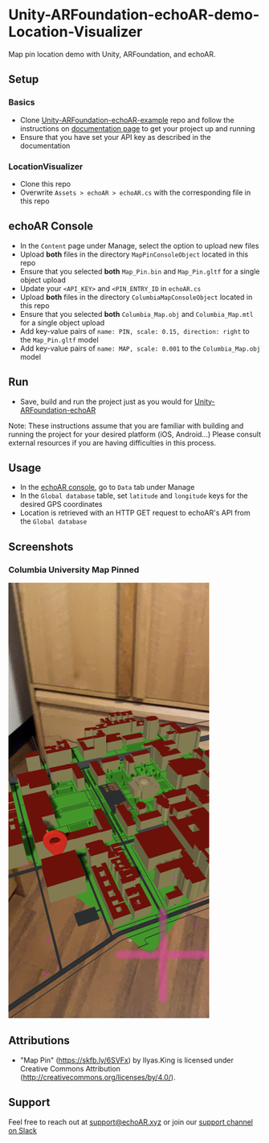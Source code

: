# Unity-ARFoundation-echoAR-demo-Location-Visualizer

Map pin location demo with Unity, ARFoundation, and echoAR.

## Setup
### Basics
* Clone [Unity-ARFoundation-echoAR-example](https://github.com/echoARxyz/Unity-ARFoundation-echoAR-example) repo and follow the instructions on [documentation page](https://docs.echoar.xyz/unity/adding-ar-capabilities) to get your project up and running
* Ensure that you have set your API key as described in the documentation

### LocationVisualizer
* Clone this repo
* Overwrite ```Assets > echoAR > echoAR.cs``` with the corresponding file in this repo

## echoAR Console
* In the ```Content``` page under Manage, select the option to upload new files
* Upload **both** files in the directory ```MapPinConsoleObject``` located in this repo
* Ensure that you selected **both** ```Map_Pin.bin``` and ```Map_Pin.gltf``` for a single object upload
* Update your ```<API_KEY>``` and ```<PIN_ENTRY_ID``` in ```echoAR.cs```
* Upload **both** files in the directory ```ColumbiaMapConsoleObject``` located in this repo
* Ensure that you selected **both** ```Columbia_Map.obj``` and ```Columbia_Map.mtl``` for a single object upload
* Add key-value pairs of ```name: PIN, scale: 0.15, direction: right``` to the ```Map_Pin.gltf``` model
* Add key-value pairs of ```name: MAP, scale: 0.001``` to the ```Columbia_Map.obj``` model

## Run
* Save, build and run the project just as you would for [Unity-ARFoundation-echoAR](https://docs.echoar.xyz/unity/adding-ar-capabilities)

Note: These instructions assume that you are familiar with building and running the project for your desired platform (iOS, Android...) Please consult external resources if you are having difficulties in this process.

## Usage
* In the [echoAR console](https://console.echoar.xyz/#/pages/data), go to ```Data``` tab under Manage
* In the ```Global database``` table, set ```latitude``` and ```longitude``` keys for the desired GPS coordinates
* Location is retrieved with an HTTP GET request to echoAR's API from the ```Global database```

## Screenshots
### Columbia University Map Pinned
![ColumbiaMapPinned](Screenshots/ColumbiaMapPinned.png)

## Attributions
* "Map Pin" (https://skfb.ly/6SVFx) by Ilyas.King is licensed under Creative Commons Attribution (http://creativecommons.org/licenses/by/4.0/).

## Support
Feel free to reach out at [support@echoAR.xyz](mailto:support@echoAR.xyz) or join our [support channel on Slack](https://join.slack.com/t/echoar/shared_invite/enQtNTg4NjI5NjM3OTc1LWU1M2M2MTNlNTM3NGY1YTUxYmY3ZDNjNTc3YjA5M2QyNGZiOTgzMjVmZWZmZmFjNGJjYTcxZjhhNzk3YjNhNjE)
